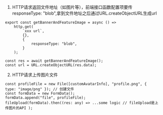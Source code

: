 1. HTTP请求返回文件地址（如图片等），前端接口函数配置项要传responseType: "blob",拿到文件地址之后通过URL.createObjectURL生成url
```
export const getBannerAndFeatureImage = async () =>
	http.get(
		`xxx url`,
		{},
		{
			responseType: "blob",
		}
	);

const res = await getBannerAndFeatureImage();
const url = URL.createObjectURL(res.data);
```

2. HTTP请求上传图片文件
```
const profileFile = new File([customAvatarInfo], "profile.png", { type: "image/png" }); // 创建文件
const formData = new FormData();
formData.append("file", profileFile);
fileUpload(formData).then((res: any) => ...some logic // fileUpload是上传图片的API );
```
